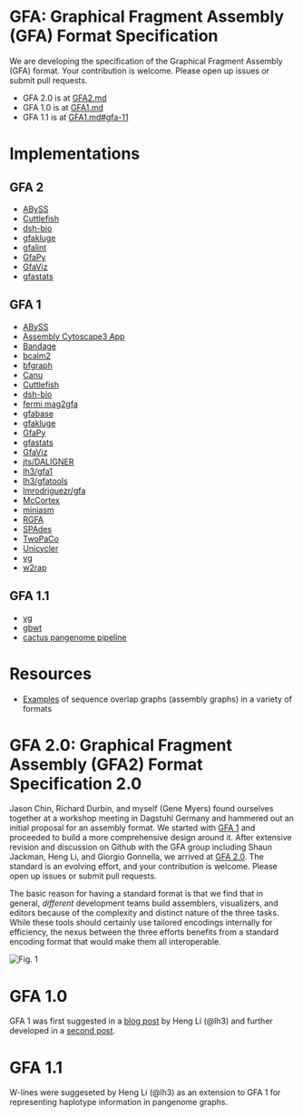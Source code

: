 # GFA: Graphical Fragment Assembly (GFA) Format Specification

We are developing the specification of the Graphical Fragment Assembly (GFA) format. Your contribution is welcome. Please open up issues or submit pull requests.

+ GFA 2.0 is at [GFA2.md](GFA2.md)
+ GFA 1.0 is at [GFA1.md](GFA1.md)
+ GFA 1.1 is at [GFA1.md#gfa-11](GFA1.md#gfa-11)

# Implementations

## GFA 2

+ [ABySS](https://github.com/bcgsc/abyss)
+ [Cuttlefish](https://github.com/COMBINE-lab/cuttlefish)
+ [dsh-bio](https://github.com/heuermh/dishevelled-bio)
+ [gfakluge](https://github.com/edawson/gfakluge)
+ [gfalint](https://github.com/sjackman/gfalint)
+ [GfaPy](https://github.com/ggonnella/gfapy)
+ [GfaViz](https://github.com/ggonnella/gfaviz)
+ [gfastats](https://github.com/vgl-hub/gfastats)

## GFA 1

+ [ABySS](https://github.com/bcgsc/abyss)
+ [Assembly Cytoscape3 App](http://apps.cytoscape.org/apps/assembly)
+ [Bandage](https://rrwick.github.io/Bandage/)
+ [bcalm2](https://github.com/GATB/bcalm)
+ [bfgraph](https://github.com/pmelsted/bfgraph)
+ [Canu](https://github.com/marbl/canu)
+ [Cuttlefish](https://github.com/COMBINE-lab/cuttlefish)
+ [dsh-bio](https://github.com/heuermh/dishevelled-bio)
+ [fermi mag2gfa](https://github.com/lh3/mag2gfa)
+ [gfabase](https://github.com/mlin/gfabase)
+ [gfakluge](https://github.com/edawson/gfakluge)
+ [GfaPy](https://github.com/ggonnella/gfapy)
+ [gfastats](https://github.com/vgl-hub/gfastats)
+ [GfaViz](https://github.com/ggonnella/gfaviz)
+ [jts/DALIGNER](https://github.com/jts/daligner)
+ [lh3/gfa1](https://github.com/lh3/gfa1)
+ [lh3/gfatools](https://github.com/lh3/gfatools)
+ [lmrodriguezr/gfa](https://github.com/lmrodriguezr/gfa)
+ [McCortex](https://github.com/mcveanlab/mccortex)
+ [miniasm](https://github.com/lh3/miniasm)
+ [RGFA](https://github.com/ggonnella/RGFA)
+ [SPAdes](http://cab.spbu.ru/software/spades/)
+ [TwoPaCo](https://github.com/medvedevgroup/TwoPaCo)
+ [Unicycler](https://github.com/rrwick/Unicycler)
+ [vg](https://github.com/ekg/vg)
+ [w2rap](https://github.com/bioinfologics/w2rap-contigger)

## GFA 1.1

+ [vg](https://github.com/ekg/vg)
+ [gbwt](https://github.com/jltsiren/gbwt)
+ [cactus pangenome pipeline](https://github.com/ComparativeGenomicsToolkit/cactus/blob/master/doc/pangenome.md)

# Resources

+ [Examples](https://github.com/sjackman/assembly-graph) of sequence overlap graphs (assembly graphs) in a variety of formats

# GFA 2.0: Graphical Fragment Assembly (GFA2) Format Specification 2.0

Jason Chin, Richard Durbin, and myself (Gene Myers) found ourselves together at a workshop
meeting in Dagstuhl Germany and hammered out an initial proposal for an assembly format.
We started with [GFA 1](GFA1.md) and proceeded to build a
more comprehensive design around it.  After extensive revision and discussion on Github with
the GFA group including Shaun Jackman, Heng Li, and Giorgio Gonnella, we arrived at
[GFA 2.0](GFA2.md). The standard is an evolving effort, and your contribution is welcome. Please open up issues or submit pull requests.

The basic reason for having a standard format is that we find that
in general, *different* development teams build assemblers, visualizers, and editors because
of the complexity and distinct nature of the three tasks.  While these tools should certainly
use tailored encodings internally for efficiency, the nexus between the three efforts
benefits from a standard encoding format that would make them all interoperable.

![Fig. 1](images/READ.Fig1.png)

# GFA 1.0

GFA 1 was first suggested in a [blog post](http://lh3.github.io/2014/07/19/a-proposal-of-the-grapical-fragment-assembly-format) by Heng Li (@lh3) and further developed in a [second post](http://lh3.github.io/2014/07/23/first-update-on-gfa).

# GFA 1.1

W-lines were suggeseted by Heng Li (@lh3) as an extension to GFA 1 for representing haplotype information in pangenome graphs.  

